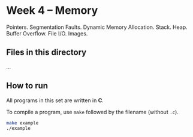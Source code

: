 # Week 4 – Memory

Pointers. Segmentation Faults. Dynamic Memory Allocation. Stack. Heap. Buffer Overflow. File I/O. Images.

## Files in this directory

...

## How to run

All programs in this set are written in **C**.

To compile a program, use `make` followed by the filename (without `.c`). 

```bash
make example
./example
